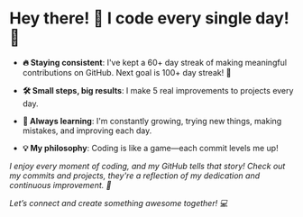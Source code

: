 # Hey there! 👋 I code every single day! 🚀
- **🔥 Staying consistent**: I've kept a 60+ day streak of making meaningful contributions on GitHub. Next goal is 100+ day streak! 🎯

- **🛠 Small steps, big results**: I make 5 real improvements to projects every day.

- **🌱 Always learning**: I'm constantly growing, trying new things, making mistakes, and improving each day.

- **💡 My philosophy**: Coding is like a game—each commit levels me up!

*I enjoy every moment of coding, and my GitHub tells that story! Check out my commits and projects, they're a reflection of my dedication and continuous improvement. 🚀*

*Let’s connect and create something awesome together! 💻*

